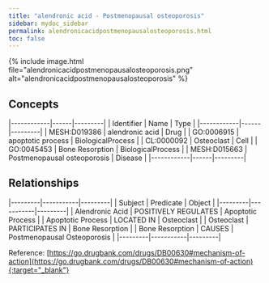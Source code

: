 ```yaml
---
title: "alendronic acid - Postmenopausal osteoporosis"
sidebar: mydoc_sidebar
permalink: alendronicacidpostmenopausalosteoporosis.html
toc: false 
---
```


{% include image.html file="alendronicacidpostmenopausalosteoporosis.png" alt="alendronicacidpostmenopausalosteoporosis" %}

## Concepts

|------------|------|---------|
| Identifier | Name | Type    |
|------------|------|---------|
| MESH:D019386 | alendronic acid | Drug |
| GO:0006915 | apoptotic process | BiologicalProcess |
| CL:0000092 | Osteoclast | Cell |
| GO:0045453 | Bone Resorption | BiologicalProcess |
| MESH:D015663 | Postmenopausal osteoporosis | Disease |
|------------|------|---------|

## Relationships

|---------|-----------|---------|
| Subject | Predicate | Object  |
|---------|-----------|---------|
| Alendronic Acid | POSITIVELY REGULATES | Apoptotic Process |
| Apoptotic Process | LOCATED IN | Osteoclast |
| Osteoclast | PARTICIPATES IN | Bone Resorption |
| Bone Resorption | CAUSES | Postmenopausal Osteoporosis |
|---------|-----------|---------|

Reference: [https://go.drugbank.com/drugs/DB00630#mechanism-of-action](https://go.drugbank.com/drugs/DB00630#mechanism-of-action){:target="_blank"}